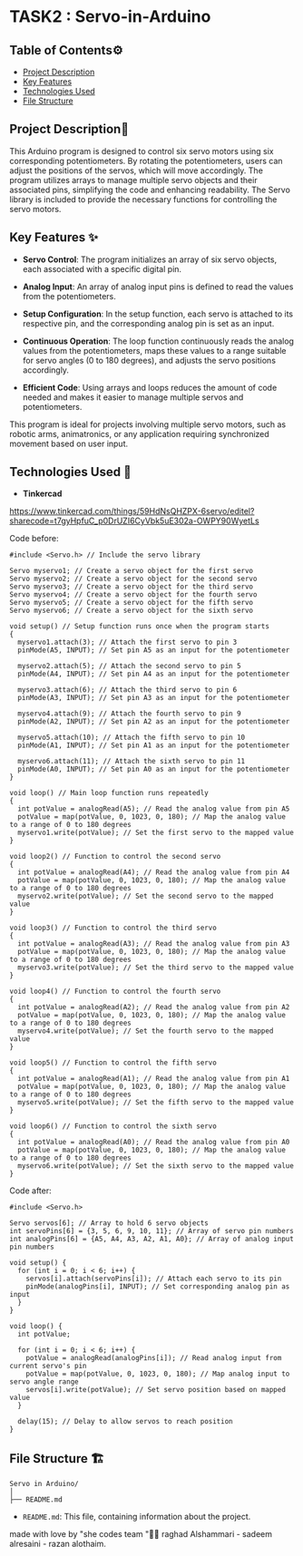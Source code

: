 # TASK2 : Servo-in-Arduino

## Table of Contents⚙️
- [Project Description](#project-description)
- [Key Features](#key-features-)
- [Technologies Used](#technologies-used)
- [File Structure](#file-structure)

## Project Description📝
This Arduino program is designed to control six servo motors using six corresponding potentiometers. By rotating the potentiometers, users can adjust the positions of the servos, which will move accordingly. The program utilizes arrays to manage multiple servo objects and their associated pins, simplifying the code and enhancing readability. The Servo library is included to provide the necessary functions for controlling the servo motors.

## Key Features ✨
- **Servo Control**: The program initializes an array of six servo objects, each associated with a specific digital pin.

- **Analog Input**: An array of analog input pins is defined to read the values from the potentiometers.

- **Setup Configuration**: In the setup function, each servo is attached to its respective pin, and the corresponding analog pin is set as an input.

- **Continuous Operation**: The loop function continuously reads the analog values from the potentiometers, maps these values to a range suitable for servo angles (0 to 180 degrees), and adjusts the servo positions accordingly.

- **Efficient Code**: Using arrays and loops reduces the amount of code needed and makes it easier to manage multiple servos and potentiometers.

This program is ideal for projects involving multiple servo motors, such as robotic arms, animatronics, or any application requiring synchronized movement based on user input.

## Technologies Used 🔧

- **Tinkercad**

https://www.tinkercad.com/things/59HdNsQHZPX-6servo/editel?sharecode=t7gyHpfuC_p0DrUZI6CyVbk5uE302a-OWPY90WyetLs

Code before:
```
#include <Servo.h> // Include the servo library

Servo myservo1; // Create a servo object for the first servo
Servo myservo2; // Create a servo object for the second servo
Servo myservo3; // Create a servo object for the third servo
Servo myservo4; // Create a servo object for the fourth servo
Servo myservo5; // Create a servo object for the fifth servo
Servo myservo6; // Create a servo object for the sixth servo

void setup() // Setup function runs once when the program starts
{
  myservo1.attach(3); // Attach the first servo to pin 3
  pinMode(A5, INPUT); // Set pin A5 as an input for the potentiometer

  myservo2.attach(5); // Attach the second servo to pin 5
  pinMode(A4, INPUT); // Set pin A4 as an input for the potentiometer

  myservo3.attach(6); // Attach the third servo to pin 6
  pinMode(A3, INPUT); // Set pin A3 as an input for the potentiometer

  myservo4.attach(9); // Attach the fourth servo to pin 9
  pinMode(A2, INPUT); // Set pin A2 as an input for the potentiometer

  myservo5.attach(10); // Attach the fifth servo to pin 10
  pinMode(A1, INPUT); // Set pin A1 as an input for the potentiometer

  myservo6.attach(11); // Attach the sixth servo to pin 11
  pinMode(A0, INPUT); // Set pin A0 as an input for the potentiometer
}

void loop() // Main loop function runs repeatedly
{
  int potValue = analogRead(A5); // Read the analog value from pin A5
  potValue = map(potValue, 0, 1023, 0, 180); // Map the analog value to a range of 0 to 180 degrees
  myservo1.write(potValue); // Set the first servo to the mapped value
} 

void loop2() // Function to control the second servo
{ 
  int potValue = analogRead(A4); // Read the analog value from pin A4
  potValue = map(potValue, 0, 1023, 0, 180); // Map the analog value to a range of 0 to 180 degrees
  myservo2.write(potValue); // Set the second servo to the mapped value
}

void loop3() // Function to control the third servo
{ 
  int potValue = analogRead(A3); // Read the analog value from pin A3
  potValue = map(potValue, 0, 1023, 0, 180); // Map the analog value to a range of 0 to 180 degrees
  myservo3.write(potValue); // Set the third servo to the mapped value
}

void loop4() // Function to control the fourth servo
{ 
  int potValue = analogRead(A2); // Read the analog value from pin A2
  potValue = map(potValue, 0, 1023, 0, 180); // Map the analog value to a range of 0 to 180 degrees
  myservo4.write(potValue); // Set the fourth servo to the mapped value
}

void loop5() // Function to control the fifth servo
{ 
  int potValue = analogRead(A1); // Read the analog value from pin A1
  potValue = map(potValue, 0, 1023, 0, 180); // Map the analog value to a range of 0 to 180 degrees
  myservo5.write(potValue); // Set the fifth servo to the mapped value
}

void loop6() // Function to control the sixth servo
{ 
  int potValue = analogRead(A0); // Read the analog value from pin A0
  potValue = map(potValue, 0, 1023, 0, 180); // Map the analog value to a range of 0 to 180 degrees
  myservo6.write(potValue); // Set the sixth servo to the mapped value
}

```
Code after:
```
#include <Servo.h>

Servo servos[6]; // Array to hold 6 servo objects
int servoPins[6] = {3, 5, 6, 9, 10, 11}; // Array of servo pin numbers
int analogPins[6] = {A5, A4, A3, A2, A1, A0}; // Array of analog input pin numbers

void setup() {
  for (int i = 0; i < 6; i++) {
    servos[i].attach(servoPins[i]); // Attach each servo to its pin
    pinMode(analogPins[i], INPUT); // Set corresponding analog pin as input
  }
}

void loop() {
  int potValue;

  for (int i = 0; i < 6; i++) {
    potValue = analogRead(analogPins[i]); // Read analog input from current servo's pin
    potValue = map(potValue, 0, 1023, 0, 180); // Map analog input to servo angle range
    servos[i].write(potValue); // Set servo position based on mapped value
  }

  delay(15); // Delay to allow servos to reach position
}

```
## File Structure 🏗️

```
Servo in Arduino/
│
├── README.md
```

- `README.md`: This file, containing information about the project.

made with love by "she codes team "🤍😄
raghad Alshammari - sadeem alresaini - razan alothaim.


